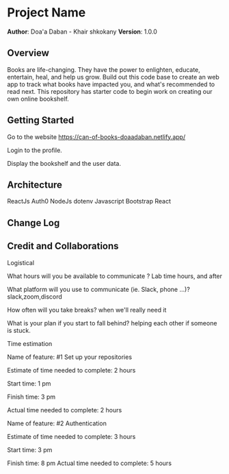 # Project Name

**Author**: Doa'a Daban - Khair shkokany
**Version**: 1.0.0 

## Overview
Books are life-changing. They have the power to enlighten, educate, entertain, heal, and help us grow. Build out this code base to create an web app to track what books have impacted you, and what's recommended to read next. This repository has starter code to begin work on creating our own online bookshelf.

## Getting Started
Go to the website https://can-of-books-doaadaban.netlify.app/

Login to the profile.

Display the bookshelf and the user data.

## Architecture
ReactJs
Auth0
NodeJs
dotenv
Javascript
Bootstrap React

## Change Log
## Credit and Collaborations
Logistical

What hours will you be available to communicate ? 
Lab time hours, and after

What platform will you use to communicate (ie. Slack, phone …)? 
slack,zoom,discord

How often will you take breaks?
when we'll really need it

What is your plan if you start to fall behind? 
helping each other if someone is stuck.


Time estimation

Name of feature: #1 Set up your repositories

Estimate of time needed to complete: 2 hours

Start time: 1 pm

Finish time: 3 pm

Actual time needed to complete: 2 hours

Name of feature: #2 Authentication

Estimate of time needed to complete: 3 hours

Start time: 3 pm

Finish time: 8 pm
Actual time needed to complete: 5 hours